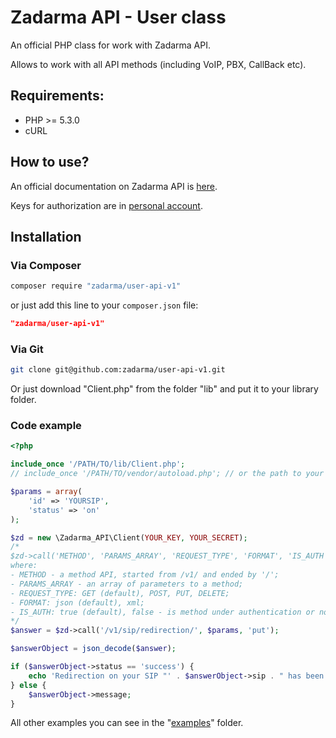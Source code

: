 # Zadarma API - User class
An official PHP class for work with Zadarma API.

Allows to work with all API methods (including VoIP, PBX, CallBack etc).

## Requirements:
- PHP >= 5.3.0
- cURL

## How to use?
An official documentation on Zadarma API is [here](https://zadarma.com/support/api/).

Keys for authorization are in [personal account](https://my.zadarma.com/api/).

## Installation
### Via Сomposer
```sh
composer require "zadarma/user-api-v1"
```
or just add this line to your `composer.json` file:
```json
"zadarma/user-api-v1"
```

### Via Git
```sh
git clone git@github.com:zadarma/user-api-v1.git
```
Or just download "Client.php" from the folder "lib" and put it to your library folder.

###  Code example
```php
<?php

include_once '/PATH/TO/lib/Client.php';
// include_once '/PATH/TO/vendor/autoload.php'; // or the path to your "vendor" autoload file

$params = array(
    'id' => 'YOURSIP',
    'status' => 'on'
);

$zd = new \Zadarma_API\Client(YOUR_KEY, YOUR_SECRET);
/*
$zd->call('METHOD', 'PARAMS_ARRAY', 'REQUEST_TYPE', 'FORMAT', 'IS_AUTH');
where:
- METHOD - a method API, started from /v1/ and ended by '/';
- PARAMS_ARRAY - an array of parameters to a method;
- REQUEST_TYPE: GET (default), POST, PUT, DELETE;
- FORMAT: json (default), xml;
- IS_AUTH: true (default), false - is method under authentication or not.
*/
$answer = $zd->call('/v1/sip/redirection/', $params, 'put');

$answerObject = json_decode($answer);

if ($answerObject->status == 'success') {
    echo 'Redirection on your SIP "' . $answerObject->sip . " has been changed to " . $answerObject->current_status . ".";
} else {
    $answerObject->message;
}
```

All other examples you can see in the "[examples](https://github.com/zadarma/user-api-v1/tree/master/examples)" folder.
